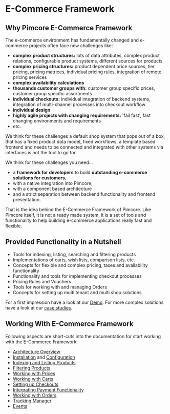 # E-Commerce Framework

## Why Pimcore E-Commerce Framework
The e-commerce environment has fundamentally changed and e-commerce projects often face new challenges like: 
 - **complex product structures:** lots of data attributes, complex product relations, configurable product systems, 
    different sources for products
 - **complex pricing structures:** product dependent price sources, tier pricing, pricing matrices, individual pricing 
   rules, integration of remote pricing services
 - **complex availability calculations**
 - **thousands customer groups with:** customer group specific prices, customer group specific assortments
 - **individual checkouts:** individual integration of backend systems, integration of multi-channel processes into 
   checkout workflow
 - **individual design**
 - **highly agile projects with changing requirements:** 'fail fast', fast changing environments and requirements
 - etc. 
 
We think for these challenges a default shop system that pops out of a box, that has a fixed product data model, fixed 
workflows, a template based frontend and needs to be connected and integrated with other systems via interfaces 
is not the tool to go for. 

We think for these challenges you need...
- a **framework for developers** to build **outstanding e-commerce solutions for customers**,
- with a native integration into Pimcore,
- with a component based architecture
- and a strict separation between backend functionality and frontend presentation. 

That is the idea behind the E-Commerce Framework of Pimcore. Like Pimcore itself, it is not a ready made system,
it is a set of tools and functionality to help building e-commerce applications really fast and flexible. 

 
## Provided Functionality in a Nutshell 
- Tools for indexing, listing, searching and filtering products 
- Implementations of carts, wish lists, comparison lists, etc.
- Concepts for flexible and complex pricing, taxes and availability functionality 
- Functionality and tools for implementing checkout processes
- Pricing Rules and Vouchers
- Tools for working with and managing Orders
- Concepts for setting up multi tenant and multi shop solutions

For a first impression have a look at our [Demo](https://demo.pimcore.fun). For more complex solutions
have a look at our [case studies](https://pimcore.com/en/customers?industry=&capability=618). 


## Working With E-Commerce Framework
 
Following aspects are short-cuts into the documentation for start working with the E-Commerce Framework: 

- [Architecture Overview](./doc/01_Architecture_Overview.md)
- [Installation](./doc/03_Installation/README.md) and [Configuration](./doc/04_Configuration/README.md)
- [Indexing and Listing Products](./doc/05_Index_Service/README.md)
- [Filtering Products](./doc/07_Filter_Service/README.md)
- [Working with Prices](./doc/09_Working_with_Prices/README.md)
- [Working with Carts](./doc/11_Cart_Manager.md)
- [Setting up Checkouts](./doc/13_Checkout_Manager/README.md)
- [Integrating Payment Functionality](./doc/15_Payment/README.md)
- [Working with Orders](./doc/17_Order_Manager/README.md)
- [Tracking Manager](./doc/19_Tracking_Manager.md)
- [Events](./doc/20_Event_API_and_Event_Manager.md)
